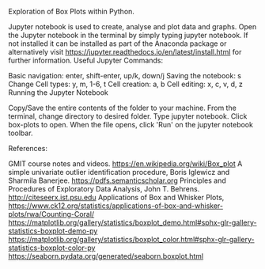 Exploration of Box Plots within Python.

Jupyter notebook is used to create, analyse and plot data and graphs. Open the Jupyter notebook in the terminal by simply typing jupyter notebook. If not installed it can be installed as part of the Anaconda package or alternatively visit https://jupyter.readthedocs.io/en/latest/install.html for further information. Useful Jupyter Commands:

Basic navigation: enter, shift-enter, up/k, down/j Saving the notebook: s Change Cell types: y, m, 1-6, t Cell creation: a, b Cell editing: x, c, v, d, z Running the Jupyter Notebook

Copy/Save the entire contents of the folder to your machine. From the terminal, change directory to desired folder. Type jupyter notebook. Click box-plots to open. When the file opens, click 'Run' on the jupyter notebook toolbar.

References:

GMIT course notes and videos. 
https://en.wikipedia.org/wiki/Box_plot
A simple univariate outlier identification procedure, Boris Iglewicz and Sharmila Banerjee. https://pdfs.semanticscholar.org
Principles and Procedures of Exploratory Data Analysis, John T. Behrens. http://citeseerx.ist.psu.edu
Applications of Box and Whisker Plots, https://www.ck12.org/statistics/applications-of-box-and-whisker-plots/rwa/Counting-Coral/
https://matplotlib.org/gallery/statistics/boxplot_demo.html#sphx-glr-gallery-statistics-boxplot-demo-py
https://matplotlib.org/gallery/statistics/boxplot_color.html#sphx-glr-gallery-statistics-boxplot-color-py
https://seaborn.pydata.org/generated/seaborn.boxplot.html
